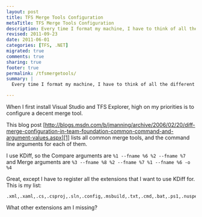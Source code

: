 ```yaml
---
layout: post
title: TFS Merge Tools Configuration
metaTitle: TFS Merge Tools Configuration
description: Every time I format my machine, I have to think of all the different file extensions I work with. Here is my list.
revised: 2011-09-23
date: 2011-06-01
categories: [TFS, .NET]
migrated: true
comments: true
sharing: true
footer: true
permalink: /tfsmergetools/
summary: | 
  Every time I format my machine, I have to think of all the different file extensions I work with. Here is my list.

---
```

When I first install Visual Studio and TFS Explorer, high on my priorities is to configure a decent merge tool.

This blog post [http://blogs.msdn.com/b/jmanning/archive/2006/02/20/diff-merge-configuration-in-team-foundation-common-command-and-argument-values.aspx][1] lists all common merge tools, and the command line arguments for each of them.

I use KDiff, so the Compare arguments are `%1 --fname %6 %2 --fname %7` and Merge arguments are `%3 --fname %8 %2 --fname %7 %1 --fname %6 -o %4`

Great, except I have to register all the extensions that I want to use KDiff for. This is my list:

    .xml,.xaml,.cs,.csproj,.sln,.config,.msbuild,.txt,.cmd,.bat,.ps1,.nuspec,.xsd,.tasks,.xsl,.resx,.vb,.sql,.rptproj,.rdl,.rss,.settings

What other extensions am I missing? 

  [1]: http://blogs.msdn.com/b/jmanning/archive/2006/02/20/diff-merge-configuration-in-team-foundation-common-command-and-argument-values.aspx